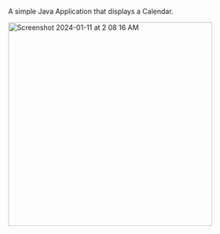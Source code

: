 A simple Java Application that displays a Calendar.

<img width="415" alt="Screenshot 2024-01-11 at 2 08 16 AM" src="https://github.com/hard-to-smart/Calendar/assets/116953971/a8478d5a-c5fe-4523-aff9-7e6784b80d8d">
